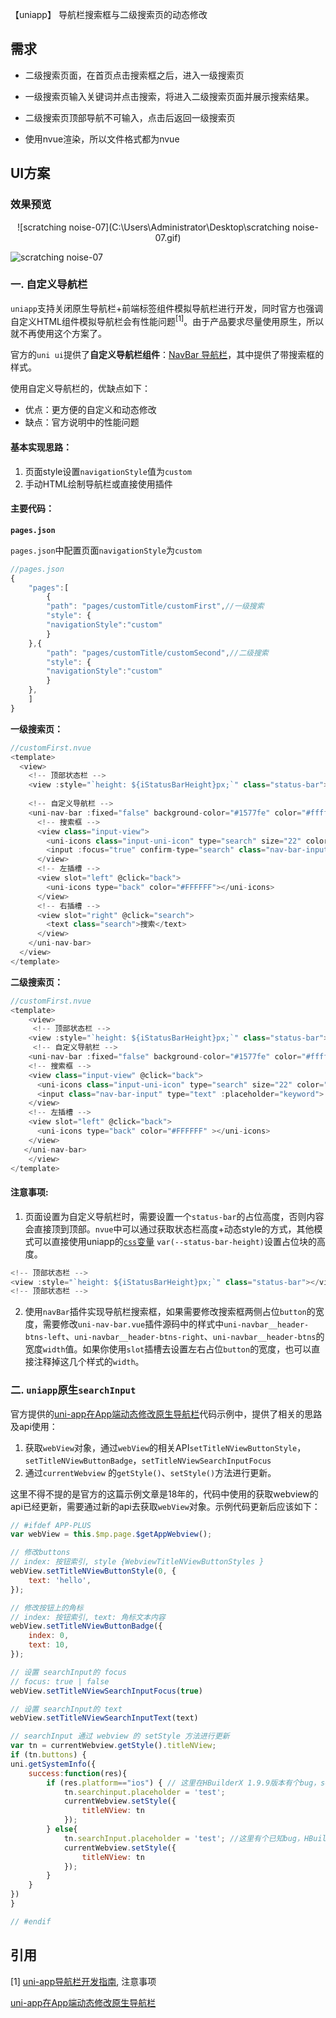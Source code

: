 【uniapp】 导航栏搜索框与二级搜索页的动态修改

## 需求

- 二级搜索页面，在首页点击搜索框之后，进入一级搜索页

- 一级搜索页输入关键词并点击搜索，将进入二级搜索页面并展示搜索结果。
- 二级搜索页顶部导航不可输入，点击后返回一级搜索页
- 使用nvue渲染，所以文件格式都为nvue

## UI方案

### 效果预览

<div style="text-align:center;">![scratching noise-07](C:\Users\Administrator\Desktop\scratching noise-07.gif)</div>

![scratching noise-07](C:\Users\Administrator\blog\docs\.vuepress\public\assets\img\08-searhinput\search-input-01-effect)

### 一. 自定义导航栏

`uniapp`支持关闭原生导航栏+前端标签组件模拟导航栏进行开发，同时官方也强调自定义HTML组件模拟导航栏会有性能问题<sup>[1]</sup>。由于产品要求尽量使用原生，所以就不再使用这个方案了。

官方的`uni ui`提供了**自定义导航栏组件**：[NavBar 导航栏](https://ext.dcloud.net.cn/plugin?id=52)，其中提供了带搜索框的样式。

使用自定义导航栏的，优缺点如下：

- 优点：更方便的自定义和动态修改
- 缺点：官方说明中的性能问题

#### 基本实现思路：

1. 页面style设置`navigationStyle`值为`custom`
2. 手动HTML绘制导航栏或直接使用插件

#### 主要代码：

**`pages.json`**

`pages.json`中配置页面`navigationStyle`为`custom`

```js
//pages.json
{
    "pages":[
        {
    	"path": "pages/customTitle/customFirst",//一级搜索
    	"style": {
        "navigationStyle":"custom"
    	}
    },{
    	"path": "pages/customTitle/customSecond",//二级搜索
    	"style": {
        "navigationStyle":"custom"
    	}
    },
    ]
}
```

**一级搜索页：**

```js
//customFirst.nvue
<template>
  <view>
    <!-- 顶部状态栏 -->
    <view :style="`height: ${iStatusBarHeight}px;`" class="status-bar"></view>
    
    <!-- 自定义导航栏 -->
    <uni-nav-bar :fixed="false" background-color="#1577fe" color="#ffffff" >
      <!-- 搜索框 -->
      <view class="input-view">
        <uni-icons class="input-uni-icon" type="search" size="22" color="#666666" />
        <input :focus="true" confirm-type="search" class="nav-bar-input" type="text" placeholder="输入搜索关键词" @confirm="search" v-model="keyword">
      </view>
      <!-- 左插槽 -->
      <view slot="left" @click="back">
        <uni-icons type="back" color="#FFFFFF"></uni-icons>
      </view>
      <!-- 右插槽 -->
      <view slot="right" @click="search">
        <text class="search">搜索</text>
      </view>
    </uni-nav-bar>
  </view>
</template>
```

**二级搜索页：**

```js
//customFirst.nvue
<template>
	<view>
     <!-- 顶部状态栏 -->
    <view :style="`height: ${iStatusBarHeight}px;`" class="status-bar"></view>
     <!-- 自定义导航栏 -->
    <uni-nav-bar :fixed="false" background-color="#1577fe" color="#ffffff"  >
    <!-- 搜索框 -->
    <view class="input-view" @click="back">
      <uni-icons class="input-uni-icon" type="search" size="22" color="#666666" />
      <input class="nav-bar-input" type="text" :placeholder="keyword">
    </view>
    <!-- 左插槽 -->
    <view slot="left" @click="back">
      <uni-icons type="back" color="#FFFFFF" ></uni-icons>
    </view>
   </uni-nav-bar>
	</view>
</template>
```

#### 注意事项:

1. 页面设置为自定义导航栏时，需要设置一个`status-bar`的占位高度，否则内容会直接顶到顶部。`nvue`中可以通过获取状态栏高度+动态style的方式，其他模式可以直接使用uniapp的[`css`变量](https://uniapp.dcloud.io/frame?id=css%e5%8f%98%e9%87%8f) `var(--status-bar-height)`设置占位块的高度。

```js
<!-- 顶部状态栏 -->
<view :style="`height: ${iStatusBarHeight}px;`" class="status-bar"></view>
<!-- 顶部状态栏 -->
```

2. 使用`navBar`插件实现导航栏搜索框，如果需要修改搜索框两侧占位`button`的宽度，需要修改`uni-nav-bar.vue`插件源码中的样式中`uni-navbar__header-btns-left`、`uni-navbar__header-btns-right`、`uni-navbar__header-btns`的宽度`width`值。如果你使用`slot`插槽去设置左右占位`button`的宽度，也可以直接注释掉这几个样式的`width`。

### 二. `uniapp`原生`searchInput`

官方提供的[uni-app在App端动态修改原生导航栏](https://ask.dcloud.net.cn/article/35374)代码示例中，提供了相关的思路及api使用：

1. 获取`webView`对象，通过`webView`的相关API`setTitleNViewButtonStyle`，`setTitleNViewButtonBadge`，`setTitleNViewSearchInputFocus`
2. 通过`currentWebview` 的`getStyle()`、`setStyle()`方法进行更新。

这里不得不提的是官方的这篇示例文章是18年的，代码中使用的获取webview的api已经更新，需要通过新的api去获取`webView`对象。示例代码更新后应该如下：

```js
// #ifdef APP-PLUS  
var webView = this.$mp.page.$getAppWebview();  

// 修改buttons  
// index: 按钮索引, style {WebviewTitleNViewButtonStyles }  
webView.setTitleNViewButtonStyle(0, {  
    text: 'hello',  
});  

// 修改按钮上的角标  
// index: 按钮索引, text: 角标文本内容  
webView.setTitleNViewButtonBadge({  
    index: 0,  
    text: 10,  
});  

// 设置 searchInput的 focus  
// focus: true | false  
webView.setTitleNViewSearchInputFocus(true)  

// 设置 searchInput的 text  
webView.setTitleNViewSearchInputText(text)  

// searchInput 通过 webview 的 setStyle 方法进行更新  
var tn = currentWebview.getStyle().titleNView;  
if (tn.buttons) {    
uni.getSystemInfo({    
    success:function(res){    
        if (res.platform=="ios") { // 这里在HBuilderX 1.9.9版本有个bug，searchInput的I变小写了 ，临时绕过下。更高版本会修复此bug    
            tn.searchinput.placeholder = 'test';    
            currentWebview.setStyle({    
                titleNView: tn    
            });    
        } else{    
            tn.searchInput.placeholder = 'test'; //这里有个已知bug，HBuilderX 1.9.9上，当searchInput位于首页时，动态设置placehold会导致buttons的点击事件消失。更高版本会修复此bug    
            currentWebview.setStyle({    
                titleNView: tn    
            });    
        }    
    }    
})    
}    

// #endif
```





## 引用

 [1] [uni-app导航栏开发指南](https://ask.dcloud.net.cn/article/34921), 注意事项

 [uni-app在App端动态修改原生导航栏](https://ask.dcloud.net.cn/article/35374)

